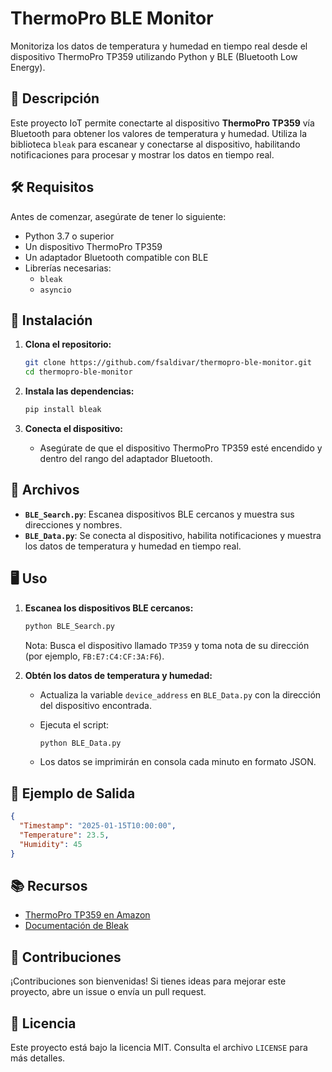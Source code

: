 # ThermoPro BLE Monitor

Monitoriza los datos de temperatura y humedad en tiempo real desde el dispositivo ThermoPro TP359 utilizando Python y BLE (Bluetooth Low Energy).

## 📖 Descripción
Este proyecto IoT permite conectarte al dispositivo **ThermoPro TP359** vía Bluetooth para obtener los valores de temperatura y humedad. Utiliza la biblioteca `bleak` para escanear y conectarse al dispositivo, habilitando notificaciones para procesar y mostrar los datos en tiempo real.

## 🛠️ Requisitos
Antes de comenzar, asegúrate de tener lo siguiente:

- Python 3.7 o superior
- Un dispositivo ThermoPro TP359
- Un adaptador Bluetooth compatible con BLE
- Librerías necesarias:
  - `bleak`
  - `asyncio`

## 🚀 Instalación

1. **Clona el repositorio:**
   ```bash
   git clone https://github.com/fsaldivar/thermopro-ble-monitor.git
   cd thermopro-ble-monitor
   ```

2. **Instala las dependencias:**
   ```bash
   pip install bleak
   ```

3. **Conecta el dispositivo:**
   - Asegúrate de que el dispositivo ThermoPro TP359 esté encendido y dentro del rango del adaptador Bluetooth.

## 📂 Archivos

- **`BLE_Search.py`**: Escanea dispositivos BLE cercanos y muestra sus direcciones y nombres.
- **`BLE_Data.py`**: Se conecta al dispositivo, habilita notificaciones y muestra los datos de temperatura y humedad en tiempo real.

## 🖥️ Uso

1. **Escanea los dispositivos BLE cercanos:**
   ```bash
   python BLE_Search.py
   ```
   Nota: Busca el dispositivo llamado `TP359` y toma nota de su dirección (por ejemplo, `FB:E7:C4:CF:3A:F6`).

2. **Obtén los datos de temperatura y humedad:**
   - Actualiza la variable `device_address` en `BLE_Data.py` con la dirección del dispositivo encontrada.
   - Ejecuta el script:
     ```bash
     python BLE_Data.py
     ```

   - Los datos se imprimirán en consola cada minuto en formato JSON.

## 📝 Ejemplo de Salida

```json
{
  "Timestamp": "2025-01-15T10:00:00",
  "Temperature": 23.5,
  "Humidity": 45
}
```

## 📚 Recursos

- [ThermoPro TP359 en Amazon](https://www.amazon.com.mx/ThermoPro-Term%C3%B3metro-inal%C3%A1mbrico-habitaciones-temperatura/dp/B08J7VXPLV)
- [Documentación de Bleak](https://github.com/hbldh/bleak)

## 🤝 Contribuciones
¡Contribuciones son bienvenidas! Si tienes ideas para mejorar este proyecto, abre un issue o envía un pull request.

## 📜 Licencia
Este proyecto está bajo la licencia MIT. Consulta el archivo `LICENSE` para más detalles.
